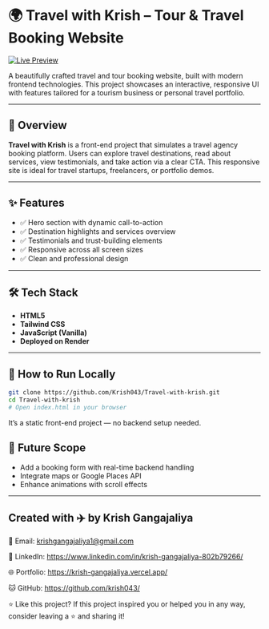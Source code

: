 # 🌍 Travel with Krish – Tour & Travel Booking Website

[![Live Preview](https://img.shields.io/badge/Live%20Site-Visit--Now-0aa1ff?style=for-the-badge&logo=render&logoColor=white)](https://travel-with-krish.onrender.com/)

A beautifully crafted travel and tour booking website, built with modern frontend technologies. This project showcases an interactive, responsive UI with features tailored for a tourism business or personal travel portfolio.

---

## 🚀 Overview

**Travel with Krish** is a front-end project that simulates a travel agency booking platform. Users can explore travel destinations, read about services, view testimonials, and take action via a clear CTA. This responsive site is ideal for travel startups, freelancers, or portfolio demos.

---

## ✨ Features

- ✅ Hero section with dynamic call-to-action
- ✅ Destination highlights and services overview
- ✅ Testimonials and trust-building elements
- ✅ Responsive across all screen sizes
- ✅ Clean and professional design

---

## 🛠 Tech Stack

- **HTML5**
- **Tailwind CSS**
- **JavaScript (Vanilla)**
- **Deployed on Render**

---
## 🧪 How to Run Locally

```bash
git clone https://github.com/Krish043/Travel-with-krish.git
cd Travel-with-krish
# Open index.html in your browser
```

It’s a static front-end project — no backend setup needed.

## 📌 Future Scope
- Add a booking form with real-time backend handling
- Integrate maps or Google Places API
- Enhance animations with scroll effects
---
## Created with ✈️ by Krish Gangajaliya

📧 Email: krishgangajaliya1@gmail.com

🔗 LinkedIn: https://www.linkedin.com/in/krish-gangajaliya-802b79266/

🌐 Portfolio: https://krish-gangajaliya.vercel.app/

🐱 GitHub: https://github.com/krish043/

⭐ Like this project?
If this project inspired you or helped you in any way, consider leaving a ⭐ and sharing it!
